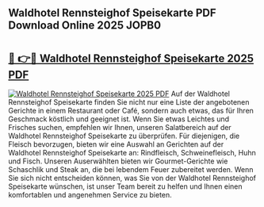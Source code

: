 ## Waldhotel Rennsteighof Speisekarte PDF Download Online 2025 JOPB0

# <h2><a href="http://gcc7t67.nevu.top/?p=Waldhotel+Rennsteighof+Speisekarte">🔗 👉🔴 Waldhotel Rennsteighof Speisekarte 2025 PDF</a></h2>

[![Waldhotel Rennsteighof Speisekarte 2025 PDF](https://i.imgur.com/dBaPXMq.png)](http://gcc7t67.nevu.top/?p=Waldhotel+Rennsteighof+Speisekarte)
Auf der Waldhotel Rennsteighof Speisekarte finden Sie nicht nur eine Liste der angebotenen Gerichte in einem Restaurant oder Café, sondern auch etwas, das für Ihren Geschmack köstlich und geeignet ist. Wenn Sie etwas Leichtes und Frisches suchen, empfehlen wir Ihnen, unseren Salatbereich auf der Waldhotel Rennsteighof Speisekarte zu überprüfen. Für diejenigen, die Fleisch bevorzugen, bieten wir eine Auswahl an Gerichten auf der Waldhotel Rennsteighof Speisekarte an: Rindfleisch, Schweinefleisch, Huhn und Fisch. Unseren Auserwählten bieten wir Gourmet-Gerichte wie Schaschlik und Steak an, die bei lebendem Feuer zubereitet werden. Wenn Sie sich nicht entscheiden können, was Sie von der Waldhotel Rennsteighof Speisekarte wünschen, ist unser Team bereit zu helfen und Ihnen einen komfortablen und angenehmen Service zu bieten.
